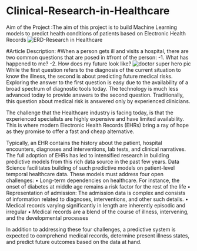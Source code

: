 # Clinical-Research-in-Healthcare
Aim of the Project :The aim of this project is to build Machine Learning models to predict health conditions of patients based on Electronic Health Records
![ERD-Research in Healthcare ](https://user-images.githubusercontent.com/66218899/121564475-561c2e00-c9d0-11eb-8fd7-cd8911cb0eb4.png)

#Article Description:
#When a person gets ill and visits a hospital, there are two common questions that are posed in
#front of the person:
-1. What has happened to me?
-2. How does my future look like?
![doctor super hero pic](https://user-images.githubusercontent.com/66218899/122435261-b53bee80-cf4c-11eb-9137-9849762ae6fa.jpg)
While the first question refers to the diagnosis of the current situation to know the illness, the
second is about predicting future medical risks. Exploring the answer to the first question is
easy due to the availability of a broad spectrum of diagnostic tools today. The technology is
much less advanced today to provide answers to the second question. Traditionally, this
question about medical risk is answered only by experienced clinicians. 

The challenge that the Healthcare industry is facing today, is that the experienced specialists
are highly expensive and have limited availability. This is where modern Electronic Health
Records (EHRs) bring a ray of hope as they promise to offer a fast and cheap alternative.

Typically, an EHR contains the history about the patient, hospital encounters, diagnoses and
interventions, lab tests, and clinical narratives. The full adoption of EHRs has led to intensified
research in building predictive models from this rich data source in the past few years.
Data Science facilitates building of such predictive models on patient-level temporal healthcare
data. These models must address four open challenges:
• Long-term dependencies on healthcare. For instance, the onset of diabetes at middle age
remains a risk factor for the rest of the life
• Representation of admission: The admission data is complex and consists of information
related to diagnoses, interventions, and other such details.
• Medical records varying significantly in length are inherently episodic and irregular
• Medical records are a blend of the course of illness, intervening, and the developmental
processes

In addition to addressing these four challenges, a predictive system is expected to comprehend
medical records, determine present illness states, and predict future outcomes based on the
data at hand.
